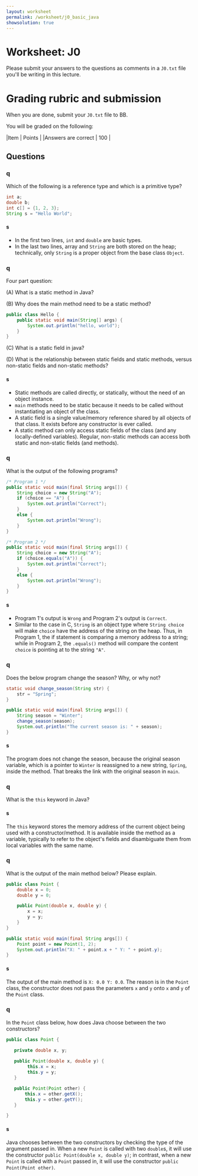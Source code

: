 ```yaml
---
layout: worksheet
permalink: /worksheet/j0_basic_java
showsolution: true
---
```


# Worksheet: J0

Please submit your answers to the questions as comments in a `J0.txt` file you'll be writing in this lecture. 

# Grading rubric and submission

When you are done, submit your `J0.txt` file to BB.

 You will be graded on the following:

|Item | Points |
|Answers are correct | 100 |

## Questions

### q

Which of the following is a reference type and which is a primitive type?

```java
int a;
double b;
int c[] = {1, 2, 3};
String s = "Hello World";
```

#### s
* In the first two lines, `int` and `double` are basic types.
* In the last two lines, array and `String` are both stored on the heap; technically, only `String` is a proper object from the base class `Object`.


### q

Four part question:

(A) What is a static method in Java?

(B) Why does the main method need to be a static method?

```java
public class Hello {
    public static void main(String[] args) {
        System.out.println("hello, world");
    }
}
```

(C) What is a static field in java?

(D) What is the relationship between static fields and static methods, versus non-static fields and non-static methods?

#### s
* Static methods are called directly, or statically, without the need of an object instance.
* `main` methods need to be static because it needs to be called without instantiating an object of the class.
* A static field is a single value/memory reference shared by all objects of that class. It exists before any constructor is ever called.
* A static method can only access static fields of the class (and any locally-defined variables). Regular, non-static methods can access both static and non-static fields (and methods).

### q

What is the output of the following programs?

```java
/* Program 1 */
public static void main(final String args[]) {
    String choice = new String("A");
    if (choice == "A") {
        System.out.println("Correct");
    }
    else {
        System.out.println("Wrong");
    }
}
```

```java
/* Program 2 */
public static void main(final String args[]) {
    String choice = new String("A");
    if (choice.equals("A")) {
        System.out.println("Correct");
    }
    else {
        System.out.println("Wrong");
    }
}
```

#### s
* Program 1's output is `Wrong` and Program 2's output is `Correct`.
* Similar to the case in C, `String` is an object type where `String choice` will make `choice` have the address of the string on the heap. Thus, in Program 1, the if statement is comparing a memory address to a string; while in Program 2, the `.equals()` method will compare the content `choice` is pointing at to the string `"A"`.

### q

Does the below program change the season? Why, or why not?

```java
static void change_season(String str) {
    str = "Spring";
}

public static void main(final String args[]) {
    String season = "Winter";
    change_season(season);
    System.out.println("The current season is: " + season);
}
```

#### s
The program does not change the season, because the original season variable, which is a pointer to
`Winter` is reassigned to a new string, `Spring`, inside the method. That breaks the link with the original season in `main`.


### q
What is the `this` keyword in Java?

#### s
The `this` keyword stores the memory address of the current object being used with a constructor/method. It is available inside the method as a variable, typically to refer to the object's fields and disambiguate them from local variables with the same name.

### q

What is the output of the main method below? Please explain.

```java
public class Point {
    double x = 0;
    double y = 0;

    public Point(double x, double y) {
        x = x;
        y = y;
    }
}
```

```java
public static void main(final String args[]) {
    Point point = new Point(1, 2);
    System.out.println("X: " + point.x + " Y: " + point.y);
}
```

#### s
The output of the main method is `X: 0.0 Y: 0.0`. The reason is in the `Point` class, the constructor does not pass the parameters `x` and `y` onto `x` and `y` of the `Point` class.

### q

In the `Point` class below, how does Java choose between the two constructors?

```java
public class Point {

   private double x, y; 
   
   public Point(double x, double y) {
        this.x = x;
        this.y = y;
   }

   public Point(Point other) {
       this.x = other.getX();
       this.y = other.getY();
   }

}
```

#### s
Java chooses between the two constructors by checking the type of the argument passed in. When a new `Point` is called with two `double`s, it will use the constructor `public Point(double x, double y)`; in contrast, when a new `Point` is called with a `Point` passed in, it will use the constructor `public Point(Point other)`.

